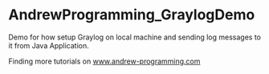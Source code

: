# AndrewProgramming_GraylogDemo
Demo for how setup Graylog on local machine and sending log messages to it from Java Application.

Finding more tutorials on 
www.andrew-programming.com
